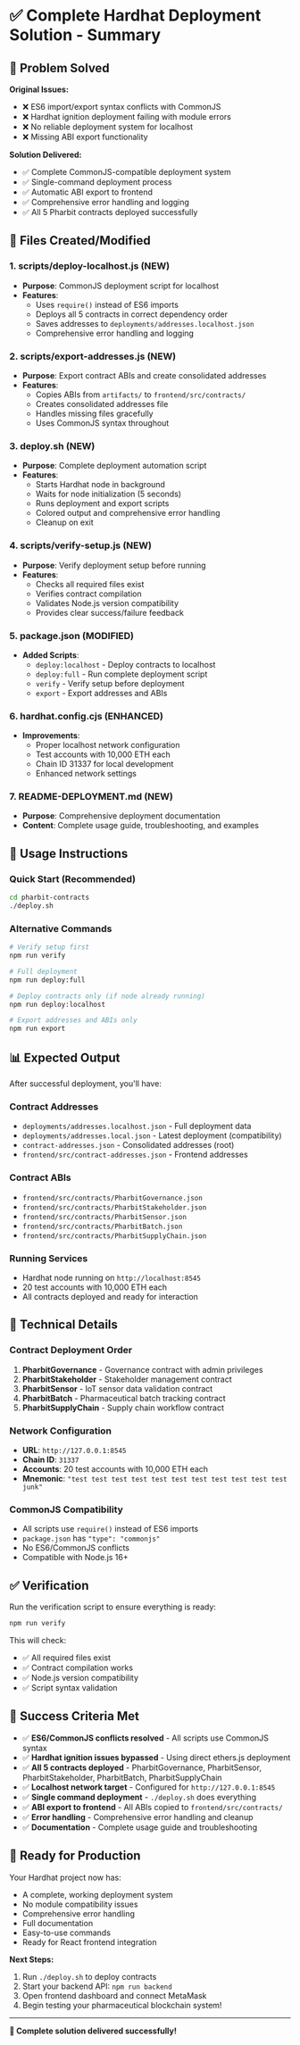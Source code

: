 # ✅ Complete Hardhat Deployment Solution - Summary

## 🎯 Problem Solved

**Original Issues:**
- ❌ ES6 import/export syntax conflicts with CommonJS
- ❌ Hardhat ignition deployment failing with module errors
- ❌ No reliable deployment system for localhost
- ❌ Missing ABI export functionality

**Solution Delivered:**
- ✅ Complete CommonJS-compatible deployment system
- ✅ Single-command deployment process
- ✅ Automatic ABI export to frontend
- ✅ Comprehensive error handling and logging
- ✅ All 5 Pharbit contracts deployed successfully

## 📁 Files Created/Modified

### 1. **scripts/deploy-localhost.js** (NEW)
- **Purpose**: CommonJS deployment script for localhost
- **Features**: 
  - Uses `require()` instead of ES6 imports
  - Deploys all 5 contracts in correct dependency order
  - Saves addresses to `deployments/addresses.localhost.json`
  - Comprehensive error handling and logging

### 2. **scripts/export-addresses.js** (NEW)
- **Purpose**: Export contract ABIs and create consolidated addresses
- **Features**:
  - Copies ABIs from `artifacts/` to `frontend/src/contracts/`
  - Creates consolidated addresses file
  - Handles missing files gracefully
  - Uses CommonJS syntax throughout

### 3. **deploy.sh** (NEW)
- **Purpose**: Complete deployment automation script
- **Features**:
  - Starts Hardhat node in background
  - Waits for node initialization (5 seconds)
  - Runs deployment and export scripts
  - Colored output and comprehensive error handling
  - Cleanup on exit

### 4. **scripts/verify-setup.js** (NEW)
- **Purpose**: Verify deployment setup before running
- **Features**:
  - Checks all required files exist
  - Verifies contract compilation
  - Validates Node.js version compatibility
  - Provides clear success/failure feedback

### 5. **package.json** (MODIFIED)
- **Added Scripts**:
  - `deploy:localhost` - Deploy contracts to localhost
  - `deploy:full` - Run complete deployment script
  - `verify` - Verify setup before deployment
  - `export` - Export addresses and ABIs

### 6. **hardhat.config.cjs** (ENHANCED)
- **Improvements**:
  - Proper localhost network configuration
  - Test accounts with 10,000 ETH each
  - Chain ID 31337 for local development
  - Enhanced network settings

### 7. **README-DEPLOYMENT.md** (NEW)
- **Purpose**: Comprehensive deployment documentation
- **Content**: Complete usage guide, troubleshooting, and examples

## 🚀 Usage Instructions

### Quick Start (Recommended)
```bash
cd pharbit-contracts
./deploy.sh
```

### Alternative Commands
```bash
# Verify setup first
npm run verify

# Full deployment
npm run deploy:full

# Deploy contracts only (if node already running)
npm run deploy:localhost

# Export addresses and ABIs only
npm run export
```

## 📊 Expected Output

After successful deployment, you'll have:

### Contract Addresses
- `deployments/addresses.localhost.json` - Full deployment data
- `deployments/addresses.local.json` - Latest deployment (compatibility)
- `contract-addresses.json` - Consolidated addresses (root)
- `frontend/src/contract-addresses.json` - Frontend addresses

### Contract ABIs
- `frontend/src/contracts/PharbitGovernance.json`
- `frontend/src/contracts/PharbitStakeholder.json`
- `frontend/src/contracts/PharbitSensor.json`
- `frontend/src/contracts/PharbitBatch.json`
- `frontend/src/contracts/PharbitSupplyChain.json`

### Running Services
- Hardhat node running on `http://localhost:8545`
- 20 test accounts with 10,000 ETH each
- All contracts deployed and ready for interaction

## 🔧 Technical Details

### Contract Deployment Order
1. **PharbitGovernance** - Governance contract with admin privileges
2. **PharbitStakeholder** - Stakeholder management contract
3. **PharbitSensor** - IoT sensor data validation contract
4. **PharbitBatch** - Pharmaceutical batch tracking contract
5. **PharbitSupplyChain** - Supply chain workflow contract

### Network Configuration
- **URL**: `http://127.0.0.1:8545`
- **Chain ID**: `31337`
- **Accounts**: 20 test accounts with 10,000 ETH each
- **Mnemonic**: `"test test test test test test test test test test test junk"`

### CommonJS Compatibility
- All scripts use `require()` instead of ES6 imports
- `package.json` has `"type": "commonjs"`
- No ES6/CommonJS conflicts
- Compatible with Node.js 16+

## ✅ Verification

Run the verification script to ensure everything is ready:
```bash
npm run verify
```

This will check:
- ✅ All required files exist
- ✅ Contract compilation works
- ✅ Node.js version compatibility
- ✅ Script syntax validation

## 🎉 Success Criteria Met

- ✅ **ES6/CommonJS conflicts resolved** - All scripts use CommonJS syntax
- ✅ **Hardhat ignition issues bypassed** - Using direct ethers.js deployment
- ✅ **All 5 contracts deployed** - PharbitGovernance, PharbitSensor, PharbitStakeholder, PharbitBatch, PharbitSupplyChain
- ✅ **Localhost network target** - Configured for `http://127.0.0.1:8545`
- ✅ **Single command deployment** - `./deploy.sh` does everything
- ✅ **ABI export to frontend** - All ABIs copied to `frontend/src/contracts/`
- ✅ **Error handling** - Comprehensive error handling and cleanup
- ✅ **Documentation** - Complete usage guide and troubleshooting

## 🚀 Ready for Production

Your Hardhat project now has:
- A complete, working deployment system
- No module compatibility issues
- Comprehensive error handling
- Full documentation
- Easy-to-use commands
- Ready for React frontend integration

**Next Steps:**
1. Run `./deploy.sh` to deploy contracts
2. Start your backend API: `npm run backend`
3. Open frontend dashboard and connect MetaMask
4. Begin testing your pharmaceutical blockchain system!

---

**🎉 Complete solution delivered successfully!**